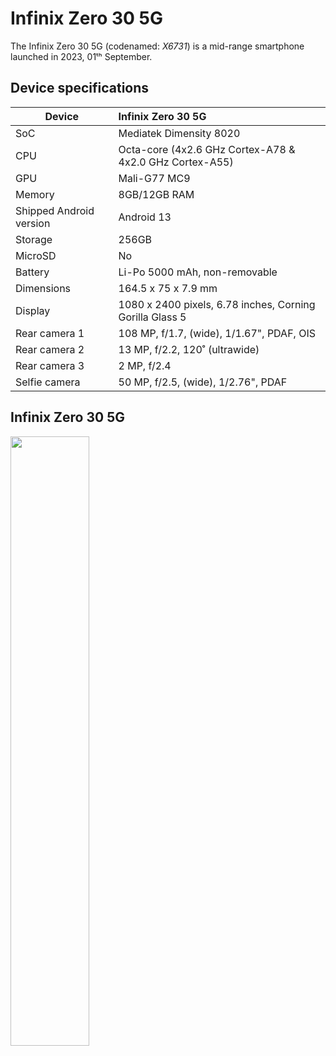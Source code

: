 # Infinix Zero 30 5G
                                                 
The Infinix Zero 30 5G (codenamed: _X6731_) is a mid-range smartphone launched in 2023, 01ᵗʰ September.

## Device specifications

| Device                  | Infinix Zero 30 5G                                      |
| ----------------------- | :---------------------------------------------------------- |
| SoC                     | Mediatek Dimensity 8020                           |
| CPU                     | Octa-core (4x2.6 GHz Cortex-A78 & 4x2.0 GHz Cortex-A55)     |
| GPU                     | Mali-G77 MC9                                                  |
| Memory                  | 8GB/12GB RAM                                                   |
| Shipped Android version | Android 13                                                  |
| Storage                 | 256GB                               |
| MicroSD                 | No                                               |
| Battery                 | Li-Po 5000 mAh, non-removable                              |
| Dimensions              | 164.5 x 75 x 7.9 mm                             |
| Display                 | 1080 x 2400 pixels, 6.78 inches, Corning Gorilla Glass 5 |
| Rear camera 1           | 108 MP, f/1.7, (wide), 1/1.67", PDAF, OIS           |
| Rear camera 2           | 13 MP, f/2.2, 120˚ (ultrawide)      |
| Rear camera 3           | 2 MP, f/2.4 |
| Selfie camera            | 50 MP, f/2.5, (wide), 1/2.76", PDAF                  |

## Infinix Zero 30 5G

[<img src="https://fdn2.gsmarena.com/vv/pics/infinix/infinix-zero30-5g-1.jpg" width="50%">](https://youtu.be/z9S1geKWzl0)